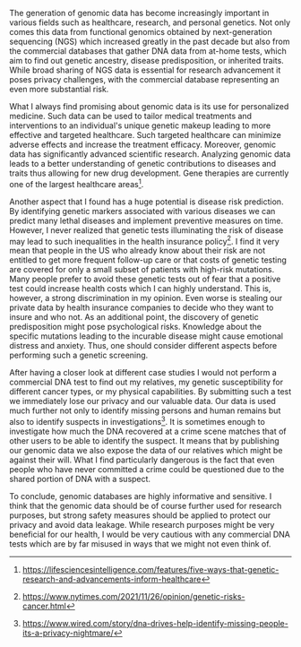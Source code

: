 The generation of genomic data has become increasingly important in various fields such as healthcare, research, and personal genetics. Not only comes this data from functional genomics 
obtained by next-generation sequencing (NGS) which increased greatly in the past decade but also from the commercial databases that gather DNA data from at-home tests, which aim to 
find out genetic ancestry, disease predisposition, or inherited traits. While broad sharing of NGS data is essential for research advancement it poses privacy challenges, with the commercial 
database representing an even more substantial risk.

What I always find promising about genomic data is its use for personalized medicine. Such data can be used to tailor medical treatments and interventions to an individual's unique genetic makeup leading to more effective and targeted healthcare. Such targeted healthcare can minimize adverse effects and increase the treatment efficacy. Moreover, genomic data has significantly advanced scientific research. Analyzing genomic data leads to a better understanding of genetic contributions to diseases and traits thus allowing for new drug development. Gene therapies are currently one of the largest healthcare areas[^1]. 

Another aspect that I found has a huge potential is disease risk prediction. By identifying genetic markers associated with various diseases we can predict many lethal diseases and implement preventive measures on time. However, I never realized that genetic tests illuminating the risk of disease may lead to such inequalities in the health insurance policy[^2]. I find it very mean that people in the US who already know about their risk are not entitled to get more frequent follow-up care or that costs of genetic testing are covered for only a small subset of patients with high-risk mutations. Many people prefer to avoid these genetic tests out of fear that a positive test could increase health costs which I can highly understand. This is, however, a strong discrimination in my opinion. Even worse is stealing our private data by health insurance companies to decide who they want to insure and who not. As an additional point, the discovery of genetic predisposition might pose psychological risks. Knowledge about the specific mutations leading to the incurable disease might cause emotional distress and anxiety. Thus, one should consider different aspects before performing such a genetic screening.

After having a closer look at different case studies I would not perform a commercial DNA test to find out my relatives, my genetic susceptibility for different cancer types, or my physical capabilities. By submitting such a test we immediately lose our privacy and our valuable data. Our data is used much further not only to identify missing persons and human remains but also to identify suspects in investigations[^3]. It is sometimes enough to investigate how much the DNA recovered at a crime scene matches that of other users to be able to identify the suspect. It means that by publishing our genomic data we also expose the data of our relatives which might be against their will. What I find particularly dangerous is the fact that even people who have never committed a crime could be questioned due to the shared portion of DNA with a suspect.

To conclude, genomic databases are highly informative and sensitive. I think that the genomic data should be of course further used for research purposes, but strong safety measures should be applied to protect our privacy and avoid data leakage. While research purposes might be very beneficial for our health, I would be very cautious with any commercial DNA tests which are by far misused in ways that we might not even think of. 




[^1]: https://lifesciencesintelligence.com/features/five-ways-that-genetic-research-and-advancements-inform-healthcare
[^2]: https://www.nytimes.com/2021/11/26/opinion/genetic-risks-cancer.html
[^3]: https://www.wired.com/story/dna-drives-help-identify-missing-people-its-a-privacy-nightmare/
